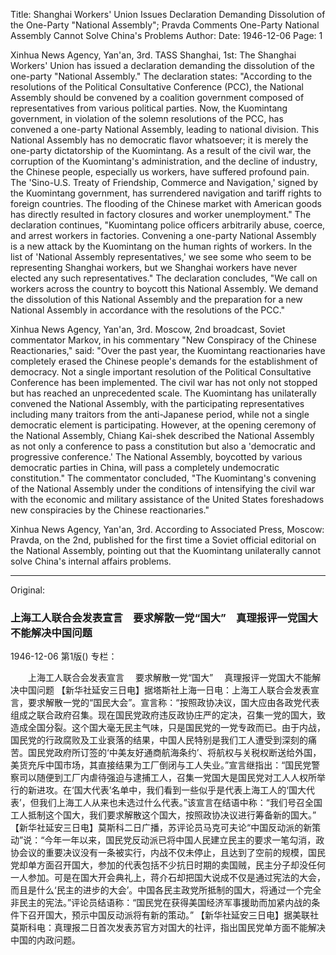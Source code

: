 Title: Shanghai Workers' Union Issues Declaration Demanding Dissolution of the One-Party "National Assembly"; Pravda Comments One-Party National Assembly Cannot Solve China's Problems
Author:
Date: 1946-12-06
Page: 1

Xinhua News Agency, Yan'an, 3rd. TASS Shanghai, 1st: The Shanghai Workers' Union has issued a declaration demanding the dissolution of the one-party "National Assembly." The declaration states: "According to the resolutions of the Political Consultative Conference (PCC), the National Assembly should be convened by a coalition government composed of representatives from various political parties. Now, the Kuomintang government, in violation of the solemn resolutions of the PCC, has convened a one-party National Assembly, leading to national division. This National Assembly has no democratic flavor whatsoever; it is merely the one-party dictatorship of the Kuomintang. As a result of the civil war, the corruption of the Kuomintang's administration, and the decline of industry, the Chinese people, especially us workers, have suffered profound pain. The 'Sino-U.S. Treaty of Friendship, Commerce and Navigation,' signed by the Kuomintang government, has surrendered navigation and tariff rights to foreign countries. The flooding of the Chinese market with American goods has directly resulted in factory closures and worker unemployment." The declaration continues, "Kuomintang police officers arbitrarily abuse, coerce, and arrest workers in factories. Convening a one-party National Assembly is a new attack by the Kuomintang on the human rights of workers. In the list of 'National Assembly representatives,' we see some who seem to be representing Shanghai workers, but we Shanghai workers have never elected any such representatives." The declaration concludes, "We call on workers across the country to boycott this National Assembly. We demand the dissolution of this National Assembly and the preparation for a new National Assembly in accordance with the resolutions of the PCC."

Xinhua News Agency, Yan'an, 3rd. Moscow, 2nd broadcast, Soviet commentator Markov, in his commentary "New Conspiracy of the Chinese Reactionaries," said: "Over the past year, the Kuomintang reactionaries have completely erased the Chinese people's demands for the establishment of democracy. Not a single important resolution of the Political Consultative Conference has been implemented. The civil war has not only not stopped but has reached an unprecedented scale. The Kuomintang has unilaterally convened the National Assembly, with the participating representatives including many traitors from the anti-Japanese period, while not a single democratic element is participating. However, at the opening ceremony of the National Assembly, Chiang Kai-shek described the National Assembly as not only a conference to pass a constitution but also a 'democratic and progressive conference.' The National Assembly, boycotted by various democratic parties in China, will pass a completely undemocratic constitution." The commentator concluded, "The Kuomintang's convening of the National Assembly under the conditions of intensifying the civil war with the economic and military assistance of the United States foreshadows new conspiracies by the Chinese reactionaries."

Xinhua News Agency, Yan'an, 3rd. According to Associated Press, Moscow: Pravda, on the 2nd, published for the first time a Soviet official editorial on the National Assembly, pointing out that the Kuomintang unilaterally cannot solve China's internal affairs problems.



<hr /> 

Original: 


### 上海工人联合会发表宣言　要求解散一党“国大”　真理报评一党国大不能解决中国问题

1946-12-06
第1版()
专栏：

　　上海工人联合会发表宣言
  　要求解散一党“国大”
  　真理报评一党国大不能解决中国问题
    【新华社延安三日电】据塔斯社上海一日电：上海工人联合会发表宣言，要求解散一党的“国民大会”。宣言称：“按照政协决议，国大应由各政党代表组成之联合政府召集。现在国民党政府违反政协庄严的定决，召集一党的国大，致造成全国分裂。这个国大毫无民主气味，只是国民党的一党专政而已。由于内战，国民党的行政腐败及工业衰落的结果，中国人民特别是我们工人遭受到深刻的痛苦。国民党政府所订签的‘中美友好通商航海条约’、将航权与关税权断送给外国，美货充斥中国市场，其直接结果为工厂倒闭与工人失业。”宣言继指出：“国民党警察司以随便到工厂内虐待强迫与逮捕工人，召集一党国大是国民党对工人人权所举行的新进攻。在‘国大代表’名单中，我们看到一些似乎是代表上海工人的‘国大代表’，但我们上海工人从来也未选过什么代表。”该宣言在结语中称：“我们号召全国工人抵制这个国大，我们要求解散这个国大，按照政协决议进行筹备新的国大。”
    【新华社延安三日电】莫斯科二日广播，苏评论员马克可夫论“中国反动派的新策动”说：“今年一年以来，国民党反动派已将中国人民建立民主的要求一笔勾消，政协会议的重要决议没有一条被实行，内战不仅未停止，且达到了空前的规模，国民党却单方面召开国大，参加的代表包括不少抗日时期的卖国贼，民主分子却没任何一人参加。可是在国大开会典礼上，蒋介石却把国大说成不仅是通过宪法的大会，而且是什么‘民主的进步的大会’。中国各民主政党所抵制的国大，将通过一个完全非民主的宪法。”评论员结语称：“国民党在获得美国经济军事援助而加紧内战的条件下召开国大，预示中国反动派将有新的策动。”
    【新华社延安三日电】据美联社莫斯科电：真理报二日首次发表苏官方对国大的社评，指出国民党单方面不能解决中国的内政问题。
